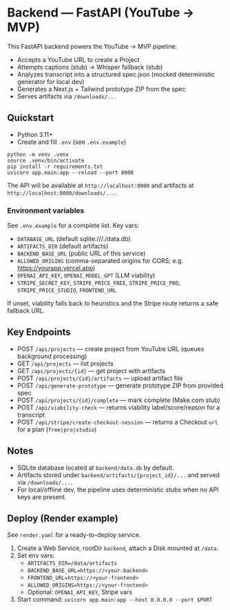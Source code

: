 # Backend — FastAPI (YouTube → MVP)

This FastAPI backend powers the YouTube → MVP pipeline:

- Accepts a YouTube URL to create a Project
- Attempts captions (stub) → Whisper fallback (stub)
- Analyzes transcript into a structured spec.json (mocked deterministic generator for local dev)
- Generates a Next.js + Tailwind prototype ZIP from the spec
- Serves artifacts via `/downloads/...`

## Quickstart

- Python 3.11+
- Create and fill `.env` (see `.env.example`)

```
python -m venv .venv
source .venv/bin/activate
pip install -r requirements.txt
uvicorn app.main:app --reload --port 8000
```

The API will be available at `http://localhost:8000` and artifacts at `http://localhost:8000/downloads/...`.

### Environment variables

See `.env.example` for a complete list. Key vars:
- `DATABASE_URL` (default sqlite:///./data.db)
- `ARTIFACTS_DIR` (default artifacts)
- `BACKEND_BASE_URL` (public URL of this service)
- `ALLOWED_ORIGINS` (comma-separated origins for CORS; e.g. https://yourapp.vercel.app)
- `OPENAI_API_KEY`, `OPENAI_MODEL_GPT` (LLM viability)
- `STRIPE_SECRET_KEY`, `STRIPE_PRICE_FREE`, `STRIPE_PRICE_PRO`, `STRIPE_PRICE_STUDIO`, `FRONTEND_URL`

If unset, viability falls back to heuristics and the Stripe route returns a safe fallback URL.

## Key Endpoints

- POST `/api/projects` — create project from YouTube URL (queues background processing)
- GET  `/api/projects` — list projects
- GET  `/api/projects/{id}` — get project with artifacts
- POST `/api/projects/{id}/artifacts` — upload artifact file
- POST `/api/generate-prototype` — generate prototype ZIP from provided spec
- POST `/api/projects/{id}/complete` — mark complete (Make.com stub)
- POST `/api/viability-check` — returns viability label/score/reason for a transcript
- POST `/api/stripe/create-checkout-session` — returns a Checkout `url` for a plan (`free|pro|studio`)

## Notes

- SQLite database located at `backend/data.db` by default.
- Artifacts stored under `backend/artifacts/{project_id}/...` and served via `/downloads/...`.
- For local/offline dev, the pipeline uses deterministic stubs when no API keys are present.

## Deploy (Render example)

See `render.yaml` for a ready-to-deploy service.

1) Create a Web Service, rootDir `backend`, attach a Disk mounted at `/data`.
2) Set env vars:
   - `ARTIFACTS_DIR=/data/artifacts`
   - `BACKEND_BASE_URL=https://<your-backend>`
   - `FRONTEND_URL=https://<your-frontend>`
   - `ALLOWED_ORIGINS=https://<your-frontend>`
   - Optional: `OPENAI_API_KEY`, Stripe vars
3) Start command: `uvicorn app.main:app --host 0.0.0.0 --port $PORT`

